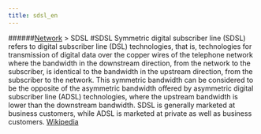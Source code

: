 ```yaml
---
title: sdsl_en
---
```

######[Network](/restreamer/wiki/networktechnology_en.html) > SDSL
#SDSL
Symmetric digital subscriber line (SDSL) refers to digital subscriber line (DSL) technologies, that is, technologies for transmission of digital data over the copper wires of the telephone network where the bandwidth in the downstream direction, from the network to the subscriber, is identical to the bandwidth in the upstream direction, from the subscriber to the network. This symmetric bandwidth can be considered to be the opposite of the asymmetric bandwidth offered by asymmetric digital subscriber line (ADSL) technologies, where the upstream bandwidth is lower than the downstream bandwidth. SDSL is generally marketed at business customers, while ADSL is marketed at private as well as business customers. <a href="Wikipedia|https://en.wikipedia.org/wiki/Symmetric_Digital_Subscriber_Line" target="_blank">Wikipedia</a>